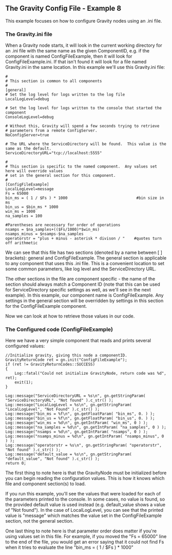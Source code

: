 
## The Gravity Config File - Example 8 ##

This example focuses on how to configure Gravity nodes using an .ini file.

### The Gravity.ini file ###

When a Gravity node starts, it will look in the current working directory for an .ini file with the same name as the given ComponentID, e.g. if the component is named ConfigFileExample, then it will look for ConfigFileExample.ini.  If that isn't found it will look for a file named Gravity.ini in the same location.  In this example we'll use this Gravity.ini file:

	#
	# This section is common to all components
	#
	[general]
	# Set the log level for logs written to the log file
	LocalLogLevel=debug

	# Set the log level for logs written to the console that started the component
	ConsoleLogLevel=debug

	# Without this, Gravity will spend a few seconds trying to retrieve
	# parameters from a remote ConfigServer.  
	NoConfigServer=true

	# The URL where the ServiceDirectory will be found.  This value is the same as the default.
	ServiceDirectoryURL="tcp://localhost:5555"

	#
	# This section is specific to the named component.  Any values set here will override values
	# set in the general section for this component.
	#
	[ConfigFileExample]
	LocalLogLevel=message
	Fs = 65000
	bin_ms = ( 1 / $Fs ) * 1000                              #bin size in ms
	bin_us = $bin_ms * 1000
	win_ms = 1000
	na_samples = 100

	#Parentheses are necessary for order of operations
	nsamps = $na_samples+(($Fs/1000)*$win_ms)
	nsamps_minus = $nsamps-$na_samples 
	operatorstr = "plus + minus - asterisk * divison / "    #quotes turn off arithmetic

We can see that this file has two sections (denoted by a name between [ ] brackets): general and ConfigFileExample.  The general section is applicable to any component that uses this .ini file.  This is a convenient location to set some common parameters, like log level and the ServiceDirectory URL.

The other sections in the file are component specific - the name of the section should always match a Component ID (note that this can be used for ServiceDirectory specific settings as well, as we'll see in the next example).  In this example, our component name is ConfigFileExample.  Any settings in the general section will be overridden by settings in this section for the ConfigFileExample component.

Now we can look at how to retrieve those values in our code.

### The Configured code (ConfigFileExample) ###

Here we have a very simple component that reads and prints several configured values:

	//Initialize gravity, giving this node a componentID.
	GravityReturnCode ret = gn.init("ConfigFileExample");
	if (ret != GravityReturnCodes::SUCCESS)
	{
		Log::fatal("Could not initialize GravityNode, return code was %d", ret);
		exit(1);
	}

	Log::message("ServiceDirectoryURL = %s\n", gn.getStringParam( "ServiceDirectoryURL", "Not found" ).c_str() );
	Log::message("LocalLogLevel = %s\n", gn.getStringParam( "LocalLogLevel", "Not Found" ).c_str() );
	Log::message("bin_ms = %f\n", gn.getFloatParam( "bin_ms", 0. ) );
	Log::message("bin_us = %f\n", gn.getFloatParam( "bin_us", 0. ) );
	Log::message("win_ms = %d\n", gn.getIntParam( "win_ms", 0 ) );
	Log::message("na_samples = %d\n", gn.getIntParam( "na_samples", 0 ) );
	Log::message("nsamps = %d\n", gn.getIntParam( "nsamps", 0 ) );
	Log::message("nsamps_minus = %d\n", gn.getIntParam( "nsamps_minus", 0 ) );
	Log::message("operatorstr = %s\n", gn.getStringParam( "operatorstr", "Not found" ).c_str() );
	Log::message("default_value = %s\n", gn.getStringParam( "default_value", "Not found" ).c_str() );
	return 0;

The first thing to note here is that the GravityNode must be initialized before you can begin reading the configuration values.  This is how it knows which file and component section(s) to load.

If you run this example, you'll see the values that were loaded for each of the parameters printed to the console.  In some cases, no value is found, so the provided default value is used instead (e.g. default_value shows a value of "Not found").  In the case of LocalLogLevel, you can see that the printed value is "message" which matches the value set in the ConfigFileExample section, not the general section.

One last thing to note here is that parameter order does matter if you're using values set in this file.  For example, if you moved the "Fs = 65000" line to the end of the file, you would get an error saying that it could not find Fs when it tries to evaluate the line "bin_ms = ( 1 / $Fs ) * 1000"

